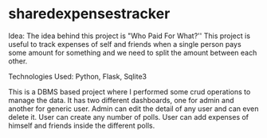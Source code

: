# sharedexpensestracker

Idea: The idea behind this project is "Who Paid For What?'' This project is useful to track expenses of self and friends when a single person pays some amount for something and we need to split the amount between each other.

Technologies Used: Python, Flask, Sqlite3

This is a DBMS based project where I performed some crud operations to manage the data.
It has two different dashboards, one for admin and another for generic user.
Admin can edit the detail of any user and can even delete it.
User can create any number of polls.
User can add expenses of himself and friends inside the different polls.
